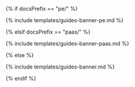 {% if docsPrefix == "pe/" %}

{% include templates/guides-banner-pe.md %}

{% elsif docsPrefix == "paas/" %}

{% include templates/guides-banner-paas.md %}

{% else %}

{% include templates/guides-banner.md %}

{% endif %}
